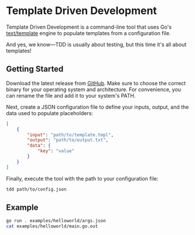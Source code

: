 # Template Driven Development

Template Driven Development is a command-line tool that uses Go's [text/template](https://pkg.go.dev/text/template) engine to populate templates from a configuration file.

And yes, we know—TDD is usually about testing, but this time it's all about templates!

## Getting Started

Download the latest release from [GitHub](https://github.com/template-driven-development/tdd/releases). Make sure to choose the correct binary for your operating system and architecture. For convenience, you can rename the file and add it to your system's PATH.

Next, create a JSON configuration file to define your inputs, output, and the data used to populate placeholders:

```json
[
    {
        "input": "path/to/template.tmpl",
        "output": "path/to/output.txt",
        "data": {
            "key": "value"
        }
    }
]
```

Finally, execute the tool with the path to your configuration file:

```sh
tdd path/to/config.json
```

## Example

```sh
go run . examples/helloworld/args.json
cat examples/helloworld/main.go.out
```
